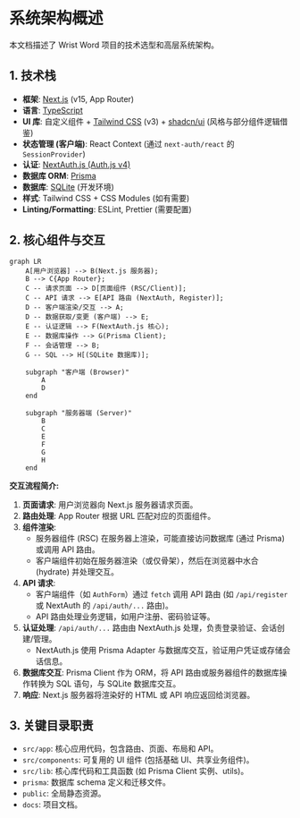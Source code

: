 # 系统架构概述

本文档描述了 Wrist Word 项目的技术选型和高层系统架构。

## 1. 技术栈

- **框架**: [Next.js](https://nextjs.org/) (v15, App Router)
- **语言**: [TypeScript](https://www.typescriptlang.org/)
- **UI 库**: 自定义组件 + [Tailwind CSS](https://tailwindcss.com/) (v3) + [shadcn/ui](https://ui.shadcn.com/) (风格与部分组件逻辑借鉴)
- **状态管理 (客户端)**: React Context (通过 `next-auth/react` 的 `SessionProvider`)
- **认证**: [NextAuth.js (Auth.js v4)](https://next-auth.js.org/)
- **数据库 ORM**: [Prisma](https://www.prisma.io/)
- **数据库**: [SQLite](https://www.sqlite.org/index.html) (开发环境)
- **样式**: Tailwind CSS + CSS Modules (如有需要)
- **Linting/Formatting**: ESLint, Prettier (需要配置)

## 2. 核心组件与交互

```mermaid
graph LR
    A[用户浏览器] --> B(Next.js 服务器);
    B --> C{App Router};
    C -- 请求页面 --> D[页面组件 (RSC/Client)];
    C -- API 请求 --> E[API 路由 (NextAuth, Register)];
    D -- 客户端渲染/交互 --> A;
    D -- 数据获取/变更 (客户端) --> E;
    E -- 认证逻辑 --> F(NextAuth.js 核心);
    E -- 数据库操作 --> G(Prisma Client);
    F -- 会话管理 --> B;
    G -- SQL --> H[(SQLite 数据库)];

    subgraph "客户端 (Browser)"
        A
        D
    end

    subgraph "服务器端 (Server)"
        B
        C
        E
        F
        G
        H
    end
```

**交互流程简介:**

1.  **页面请求**: 用户浏览器向 Next.js 服务器请求页面。
2.  **路由处理**: App Router 根据 URL 匹配对应的页面组件。
3.  **组件渲染**:
    - 服务器组件 (RSC) 在服务器上渲染，可能直接访问数据库 (通过 Prisma) 或调用 API 路由。
    - 客户端组件初始在服务器渲染（或仅骨架），然后在浏览器中水合 (hydrate) 并处理交互。
4.  **API 请求**:
    - 客户端组件（如 `AuthForm`）通过 `fetch` 调用 API 路由 (如 `/api/register` 或 NextAuth 的 `/api/auth/...` 路由)。
    - API 路由处理业务逻辑，如用户注册、密码验证等。
5.  **认证处理**: `/api/auth/...` 路由由 NextAuth.js 处理，负责登录验证、会话创建/管理。
    - NextAuth.js 使用 Prisma Adapter 与数据库交互，验证用户凭证或存储会话信息。
6.  **数据库交互**: Prisma Client 作为 ORM，将 API 路由或服务器组件的数据库操作转换为 SQL 语句，与 SQLite 数据库交互。
7.  **响应**: Next.js 服务器将渲染好的 HTML 或 API 响应返回给浏览器。

## 3. 关键目录职责

- `src/app`: 核心应用代码，包含路由、页面、布局和 API。
- `src/components`: 可复用的 UI 组件 (包括基础 UI、共享业务组件)。
- `src/lib`: 核心库代码和工具函数 (如 Prisma Client 实例、utils)。
- `prisma`: 数据库 schema 定义和迁移文件。
- `public`: 全局静态资源。
- `docs`: 项目文档。
